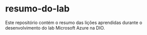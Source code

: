 # resumo-do-lab
Este repositório contém o resumo das lições aprendidas durante o desenvolvimento do lab Microsoft Azure na DIO.
